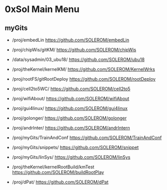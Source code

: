 # 0xSol Main Menu

## myGits

* /proj/embedLin              https://github.com/SOLEROM/embedLin
* /proj/chipWis/gitKM/        https://github.com/SOLEROM/chipWis 
* /data/sysadmin/03_ubu18/    https://github.com/SOLEROM/ubu18
* /proj/theKernel/kernelKM/   https://github.com/SOLEROM/KernelWrks
* /proj/rootFS/gitRootDeploy  https://github.com/SOLEROM/rootDeploy

* /proj/cell2to5WC/           https://github.com/SOLEROM/cell2to5
* /proj/wifiAbout/            https://github.com/SOLEROM/wifiAbout
* /proj/gui4linux/            https://github.com/SOLEROM/gui4linux
* /proj/golonger/             https://github.com/SOLEROM/golonger
* /proj/andrInter/            https://github.com/SOLEROM/andrIntern
* /proj/myGits/TrainAndConf   https://github.com/SOLEROM/TrainAndConf

* /proj/myGits/snippets/      https://github.com/SOLEROM/snippet
* /proj/myGits/linSys/        https://github.com/SOLEROM/linSys
* /proj/theKernel/kernelRootBuild/kmTest  https://github.com/SOLEROM/buildRootPlay

* /proj/dPat/   https://github.com/SOLEROM/dPat
